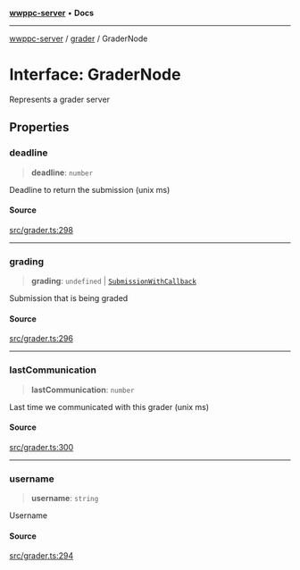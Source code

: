 [**wwppc-server**](../../README.md) • **Docs**

***

[wwppc-server](../../modules.md) / [grader](../README.md) / GraderNode

# Interface: GraderNode

Represents a grader server

## Properties

### deadline

> **deadline**: `number`

Deadline to return the submission (unix ms)

#### Source

[src/grader.ts:298](https://github.com/WWPPC/WWPPC-server/blob/7d555ed708ef67895244cc584473d7c0aa4c1395/src/grader.ts#L298)

***

### grading

> **grading**: `undefined` \| [`SubmissionWithCallback`](SubmissionWithCallback.md)

Submission that is being graded

#### Source

[src/grader.ts:296](https://github.com/WWPPC/WWPPC-server/blob/7d555ed708ef67895244cc584473d7c0aa4c1395/src/grader.ts#L296)

***

### lastCommunication

> **lastCommunication**: `number`

Last time we communicated with this grader (unix ms)

#### Source

[src/grader.ts:300](https://github.com/WWPPC/WWPPC-server/blob/7d555ed708ef67895244cc584473d7c0aa4c1395/src/grader.ts#L300)

***

### username

> **username**: `string`

Username

#### Source

[src/grader.ts:294](https://github.com/WWPPC/WWPPC-server/blob/7d555ed708ef67895244cc584473d7c0aa4c1395/src/grader.ts#L294)
